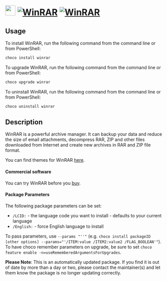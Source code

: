 ﻿# <img src="https://cdn.jsdelivr.net/gh/mkevenaar/chocolatey-packages@51247a81a30c4c8d14434fcbc61c7a0b750c0945/icons/winrar.png" width="32" height="32"/> [![WinRAR](https://img.shields.io/chocolatey/v/winrar.svg?label=WinRAR)](https://chocolatey.org/packages/winrar) [![WinRAR](https://img.shields.io/chocolatey/dt/winrar.svg)](https://chocolatey.org/packages/winrar)

## Usage
To install WinRAR, run the following command from the command line or from PowerShell:
```powershell
choco install winrar
```

To upgrade WinRAR, run the following command from the command line or from PowerShell:
```powershell
choco upgrade winrar
```

To uninstall WinRAR, run the following command from the command line or from PowerShell:
```powershell
choco uninstall winrar
```

## Description

WinRAR is a powerful archive manager. It can backup your data and reduce the size of email attachments, decompress RAR, ZIP and other files downloaded from Internet and create new archives in RAR and ZIP file format.

You can find themes for WinRAR [here](http://www.rarlab.com/themes.htm).

#### Commercial software

You can try WinRAR before you [buy](https://shop.win-rar.com/16/purl-shop-1984-1-n).

#### Package Parameters
The following package parameters can be set:

* `/LCID:` - the language code you want to install - defaults to your current language
* `/English:` - force English language to install

To pass parameters, use `--params "''"` (e.g. `choco install packageID [other options] --params="'/ITEM:value /ITEM2:value2 /FLAG_BOOLEAN'"`).
To have choco remember parameters on upgrade, be sure to set `choco feature enable -n=useRememberedArgumentsForUpgrades`.

**Please Note**: This is an automatically updated package. If you find it is
out of date by more than a day or two, please contact the maintainer(s) and
let them know the package is no longer updating correctly.

